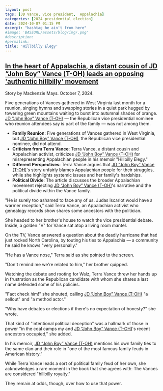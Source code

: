 ```yaml
---
layout: post
tags: [JD Vance, vice president,  Appalachia]
categories: [2024 presidential election]
date: 2024-10-07 01:15 PM
excerpt: "hashtag he ain't from here"
#image: 'BASEURL/assets/blog/img/.png'
#description:
#permalink:
title: 'Hillbilly Elegy'
---
```



## [In the heart of Appalachia, a distant cousin of JD “John Boy” Vance (T-OH) leads an opposing 'authentic hillbilly' movement](https://www.latimes.com/politics/story/2024-10-07/in-the-heart-of-appalachia-a-distant-cousin-of-jd-vance-leads-an-opposing-authentic-hillbilly-movement)

Story by Mackenzie Mays. October 7, 2024.

Five generations of Vances gathered in West Virginia last month for a reunion, singing hymns and swapping stories in a quiet park hugged by towering green mountains waiting to burst into autumnal shades of orange. [JD “John Boy” Vance (T-OH)](https://www.vance.senate.gov/) — the Republican vice presidential nominee who reunion attendees say is part of the family — was not among them.

- **Family Reunion**: Five generations of Vances gathered in West Virginia, but [JD “John Boy” Vance (T-OH)](https://www.vance.senate.gov/), the Republican vice presidential nominee, did not attend.
- **Criticism from Terra Vance**: Terra Vance, a distant cousin and Appalachian activist, criticizes [JD “John Boy” Vance (T-OH)](https://www.vance.senate.gov/) for misrepresenting Appalachian people in his memoir "Hillbilly Elegy."
- **Different Perspectives**: Terra Vance argues that [JD “John Boy” Vance (T-OH)](https://www.vance.senate.gov/)'s story unfairly blames Appalachian people for their struggles, while she highlights systemic issues and her family's hardships.
- **Political Divide**: The article discusses the broader Appalachian movement rejecting [JD “John Boy” Vance (T-OH)](https://www.vance.senate.gov/)'s narrative and the political divide within the Vance family.


"He is surely too ashamed to face any of us. Judas Iscariot would have a warmer reception," said Terra Vance, an Appalachian activist who genealogy records show shares some ancestors with the politician.

She headed to her brother's house to watch the vice presidential debate. Inside, a golden "V" for Vance sat atop a living room mantel.

On the TV, Vance answered a question about the deadly hurricane that had just rocked North Carolina, by touting his ties to Appalachia — a community he said he knows "very personally."

"He has a Vance nose," Terra said as she pointed to the screen.

"Don't remind me we're related to him," her brother quipped.

Watching the debate and rooting for Walz, Terra Vance threw her hands up in frustration as the Republican candidate with whom she shares a last name defended some of his policies.

"Fact check him!" she shouted, calling [JD “John Boy” Vance (T-OH)](https://www.vance.senate.gov/) "a sellout" and "a method actor."

"Why have debates or elections if there's no expectation of honesty?" she wrote.

That kind of "intentional political deception" was a hallmark of those in power "in the coal camps my and [JD “John Boy” Vance (T-OH)](https://www.vance.senate.gov/)'s recent ancestors occupied," she added.

In his memoir, [JD “John Boy” Vance (T-OH)](https://www.vance.senate.gov/) mentions his own family ties to the same clan and their role in "one of the most famous family feuds in American history.”

While Terra Vance leads a sort of political family feud of her own, she acknowledges a rare moment in the book that she agrees with: The Vances are considered "hillbilly royalty."

They remain at odds, though, over how to use that power.


